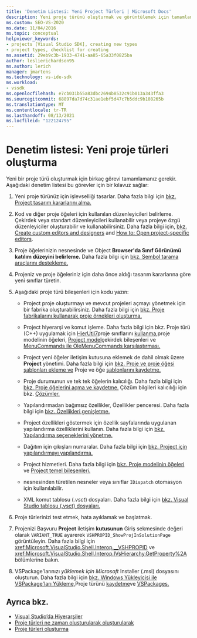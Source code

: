 ```yaml
---
title: 'Denetim Listesi: Yeni Project Türleri | Microsoft Docs'
description: Yeni proje türünü oluşturmak ve görüntülemek için tamamlanması gereken görevler hakkında bilgi Visual Studio.
ms.custom: SEO-VS-2020
ms.date: 11/04/2016
ms.topic: conceptual
helpviewer_keywords:
- projects [Visual Studio SDK], creating new types
- project types, checklist for creating
ms.assetid: 29eb9c3b-1933-4741-aa85-65a33f0825ba
author: leslierichardson95
ms.author: lerich
manager: jmartens
ms.technology: vs-ide-sdk
ms.workload:
- vssdk
ms.openlocfilehash: e7cb031b55a83dbc2694b8532c91b013a343ffa3
ms.sourcegitcommit: 68897da7d74c31ae1ebf5d47c7b5ddc9b108265b
ms.translationtype: MT
ms.contentlocale: tr-TR
ms.lasthandoff: 08/13/2021
ms.locfileid: "122124795"
---
```

# <a name="checklist-create-new-project-types"></a>Denetim listesi: Yeni proje türleri oluşturma
Yeni bir proje türü oluşturmak için birkaç görevi tamamlamanız gerekir. Aşağıdaki denetim listesi bu görevler için bir kılavuz sağlar:

1. Yeni proje türünüz için işlevselliği tasarlar. Daha fazla bilgi için [bkz. Project tasarım kararlarını alma.](../../extensibility/internals/project-type-design-decisions.md)

2. Kod ve diğer proje öğeleri için kullanılan düzenleyicileri belirleme. Çekirdek veya standart düzenleyicileri kullanabilir veya projeye özgü düzenleyiciler oluşturabilir ve kullanabilirsiniz. Daha fazla bilgi için, [bkz. Create custom editors and designers](../../extensibility/creating-custom-editors-and-designers.md) and [How to: Open project-specific editors](../../extensibility/how-to-open-project-specific-editors.md).

3. Proje öğelerinizin nesnesinde ve Object **Browser'da Sınıf Görünümü** **katılım düzeyini belirleme.** Daha fazla bilgi için [bkz. Sembol tarama araçlarını destekleme.](../../extensibility/internals/supporting-symbol-browsing-tools.md)

4. Projeniz ve proje öğeleriniz için daha önce aldığı tasarım kararlarına göre yeni sınıflar türetin.

5. Aşağıdaki proje türü bileşenleri için kodu yazın:

    - Project proje oluşturmayı ve mevcut projeleri açmayı yönetmek için bir fabrika oluşturabilirsiniz. Daha fazla bilgi için [bkz. Proje fabrikalarını kullanarak proje örnekleri oluşturma.](../../extensibility/internals/creating-project-instances-by-using-project-factories.md)

    - Project hiyerarşi ve komut işleme. Daha fazla bilgi için bkz. Proje türü (C++) uygulamak için [HierUtil7](/previous-versions/bb166212(v=vs.100))proje sınıflarını [kullanma,](../../extensibility/internals/elements-of-a-project-model.md)proje modelinin öğeleri, [Project model](../../extensibility/internals/project-model-core-components.md)çekirdek bileşenleri ve [MenuCommands ile OleMenuCommands karşılaştırması.](/previous-versions/visualstudio/visual-studio-2015/misc/menucommands-vs-olemenucommands?preserve-view=true&view=vs-2015)

    - Project yeni öğeler iletişim kutusuna eklemek de dahil olmak üzere **Project** yönetimi. Daha fazla bilgi için [bkz. Proje ve proje öğesi şablonları ekleme ve](../../extensibility/internals/adding-project-and-project-item-templates.md) Proje ve öğe [şablonlarını kaydetme.](../../extensibility/internals/registering-project-and-item-templates.md)

    - Proje durumunun ve tek tek öğelerin kalıcılığı. Daha fazla bilgi için [bkz. Proje öğelerini açma ve kaydetme.](../../extensibility/internals/opening-and-saving-project-items.md) Çözüm bilgileri kalıcılığı için bkz. [Çözümler.](../../extensibility/internals/solutions-overview.md)

    - Yapılandırmadan bağımsız özellikler, Özellikler penceresi. Daha fazla bilgi için [bkz. Özellikleri genişletme.](../../extensibility/internals/extending-properties.md)

    - Project özellikleri göstermek için özellik sayfalarında uygulanan yapılandırma özelliklerini kullanın. Daha fazla bilgi için [bkz. Yapılandırma seçeneklerini yönetme.](../../extensibility/internals/managing-configuration-options.md)

    - Dağıtım için çıkışları numaralar. Daha fazla bilgi için [bkz. Project için yapılandırmayı yapılandırma.](../../extensibility/internals/project-configuration-for-output.md)

    - Project hizmetleri. Daha fazla bilgi için [bkz. Proje modelinin öğeleri](../../extensibility/internals/elements-of-a-project-model.md) ve [Project temel bileşenleri.](../../extensibility/internals/project-model-core-components.md)

    - nesnesinden türetilen nesneler veya sınıflar `IDispatch` otomasyon için kullanılabilir.

    - XML komut tablosu (*.vsct*) dosyaları. Daha fazla bilgi için [bkz. Visual Studio tablosu (.vsct) dosyaları.](../../extensibility/internals/visual-studio-command-table-dot-vsct-files.md)

6. Proje türlerinizi test etmek, hata ayıklamak ve başlatmak.

7. Projenizi Başvuru **Project** iletişim **kutusunun** Giriş sekmesinde değeri olarak `VARIANT_TRUE` ayarerek `VSHPROPID_ShowProjInSolutionPage` görüntüleyin. Daha fazla bilgi için <xref:Microsoft.VisualStudio.Shell.Interop.__VSHPROPID> ve <xref:Microsoft.VisualStudio.Shell.Interop.IVsHierarchy.GetProperty%2A> bölümlerine bakın.

8. VSPackage'larınızı *yüklemek için Microsoft* Installer (.msi) dosyasını oluşturun. Daha fazla bilgi için [bkz. Windows Yükleyicisi ile VSPackage'ları Yükleme,](../../extensibility/internals/installing-vspackages-with-windows-installer.md)Proje türünü [kaydetme](../../extensibility/internals/registering-a-project-type.md)ve [VSPackages.](../../extensibility/internals/vspackages.md)

## <a name="see-also"></a>Ayrıca bkz.
- [Visual Studio’da Hiyerarşiler](../../extensibility/internals/hierarchies-in-visual-studio.md)
- [Proje türleri ne zaman oluşturularak oluşturularak](../../extensibility/internals/when-to-create-project-types.md)
- [Proje türleri oluşturma](../../extensibility/internals/creating-project-types.md)